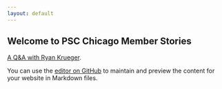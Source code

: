 ```yaml
---
layout: default
---
```

## Welcome to PSC Chicago Member Stories

[A Q&A with Ryan Krueger](./posts/ryanKrueger.html). 



You can use the [editor on GitHub](https://github.com/poc-psc-chicago/member-stories/edit/main/README.md) to maintain and preview the content for your website in Markdown files.

